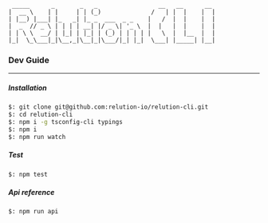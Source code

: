 ```
 _____      ​_       _   _​                 __   __      __
|  __ \    | |     | | (_)              /   | |  |    |  |
| |__) |___| |_   ​_| |_​ _  ___  _ _    |   /  |  |    |  |
|  ​_  // _​ \ | | | | __| |/ _ \| '_ \  |  |   |  |    |  |
| | \ \  __/ | |_| | |_| | (_) | | | | |   \  |  |__  |  |
|_|  \_\___|_|\__,_|\__|_|\___/|_| |_|  \___| |_____| |__|
```

### Dev Guide
---

##### Installation
```bash
$: git clone git@github.com:relution-io/relution-cli.git
$: cd relution-cli
$: npm i -g tsconfig-cli typings
$: npm i
$: npm run watch
```

##### Test

```bash
$: npm test
```

##### Api reference
```bash
$: npm run api
```